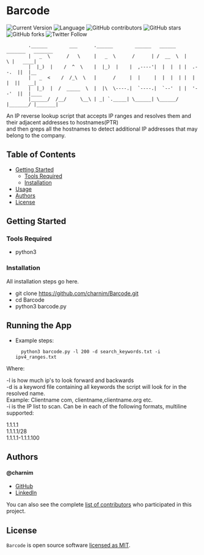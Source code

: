# Barcode

![Current Version](https://img.shields.io/badge/version-v1-blue)
![Language](https://img.shields.io/badge/Language-Python-purple)
![GitHub contributors](https://img.shields.io/github/contributors/charnim/barcode)
![GitHub stars](https://img.shields.io/github/stars/charnim/barcode?style=social)
![GitHub forks](https://img.shields.io/github/forks/charnim/barcode?style=social)
![Twitter Follow](https://img.shields.io/twitter/follow/charnim5?style=social)

```
		.______        ___      .______        ______   ______    _______   _______ 
		|   _  \      /   \     |   _  \      /      | /  __  \  |       \ |   ____|
		|  |_)  |    /  ^  \    |  |_)  |    |  ,----'|  |  |  | |  .--.  ||  |__   
		|   _  <    /  /_\  \   |      /     |  |     |  |  |  | |  |  |  ||   __|  
		|  |_)  |  /  _____  \  |  |\  \----.|  `----.|  `--'  | |  '--'  ||  |____ 
		|______/  /__/     \__\ | _| `._____| \______| \______/  |_______/ |_______|
```                                                                         

An IP reverse lookup script that accepts IP ranges and resolves them and their adjacent addresses to hostnames(PTR)<br>
and then greps all the hostnames to detect additional IP addresses that may belong to the company.

## Table of Contents
- [Getting Started](#getting-started)
	- [Tools Required](#tools-required)
	- [Installation](#installation)
- [Usage](#Usage)
- [Authors](#authors)
- [License](#License)

## Getting Started

### Tools Required

* python3

### Installation

All installation steps go here.

* git clone https://github.com/charnim/Barcode.git
* cd Barcode
* python3 barcode.py

## Running the App

* Example steps:
  ```
    python3 barcode.py -l 200 -d search_keywords.txt -i ipv4_ranges.txt
  ```


Where: 

-l is how much ip's to look forward and backwards<br>
-d is a keyword file containing all keywords the script will look for in the resolved name. <br>
Example: Clientname com, clientname,clientname.org etc. <br>
-i is the IP list to scan. Can be in each of the following formats, multiline supported:

1.1.1.1<br>
1.1.1.1/28<br>
1.1.1.1-1.1.1.100

## Authors

#### @charnim
* [GitHub]
* [LinkedIn]

You can also see the complete [list of contributors][contributors] who participated in this project.

## License

`Barcode` is open source software [licensed as MIT][license].

[//]: # (HyperLinks)

[GitHub Repository]: https://github.com/charnim/barcode
[GitHub Pages]: https://madhur-taneja.github.io/README-Template
[CONTRIBUTING.md]: https://github.com/charnim/barcode/blob/master/CONTRIBUTING.md
[tags]: https://github.com/charnim/barcode/tags

[GitHub]: https://github.com/charnim
[LinkedIn]: https://www.linkedin.com/in/charnim/

[contributors]: https://github.com/charnim/barcode/contributors
[license]: https://github.com/charnim/barcode/blob/master/LICENSE.md
